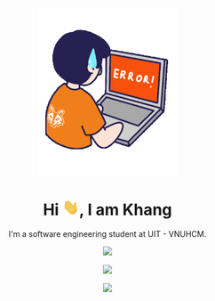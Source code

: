<p align="center"><img src="./assets/giphy.gif" width="50%" height="50%"></p>

<h1 align="center">Hi <img src="https://raw.githubusercontent.com/KevinPatel04/KevinPatel04/master/Hi.gif" width="30px">, I am Khang </h1>

<p align="center" width="150px">I'm a software engineering student at UIT - VNUHCM.</p>

<p align="center"><img src="https://github-readme-stats.vercel.app/api/top-langs/?username=thsnd-kg&layout=compact&hide=TSQL&theme=radical"></p>
<p align="center" ><img src="https://github-readme-stats.vercel.app/api?username=thsnd-kg&count_private=true&show_icons=true&&theme=radical&include_all_commits=true" width="400"></p> 
<p align="center" ><img src="https://github-readme-streak-stats.herokuapp.com?user=thsnd-kg&theme=radical"></p>
